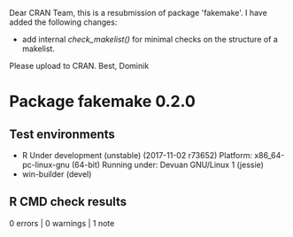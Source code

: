 Dear CRAN Team,
this is a resubmission of package 'fakemake'. I have added the following changes:

* add internal *check\_makelist()* for minimal checks on the structure of a
  makelist.

Please upload to CRAN.
Best, Dominik

# Package fakemake 0.2.0
## Test  environments 
- R Under development (unstable) (2017-11-02 r73652)
  Platform: x86_64-pc-linux-gnu (64-bit)
  Running under: Devuan GNU/Linux 1 (jessie)
- win-builder (devel)

## R CMD check results
0 errors | 0 warnings | 1 note 

